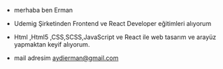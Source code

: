 - merhaba ben  Erman

- Udemig Şirketinden Frontend ve React Developer eğitimleri alıyorum
 
- Html ,Html5 ,CSS,SCSS,JavaScript ve React ile web tasarım ve arayüz yapmaktan  keyif alıyorum.
  
- mail adresim aydierman@gmail.com
  


